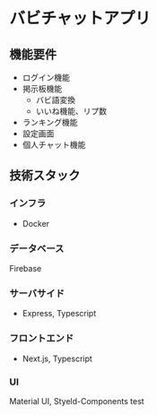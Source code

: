 # バビチャットアプリ

## 機能要件
- ログイン機能
- 掲示板機能
  - バビ語変換
  - いいね機能、リプ数
- ランキング機能
- 設定画面
- 個人チャット機能

## 技術スタック
### インフラ
- Docker
### データベース
Firebase
### サーバサイド
- Express, Typescript
### フロントエンド
- Next.js, Typescript
### UI
Material UI, Styeld-Components
test